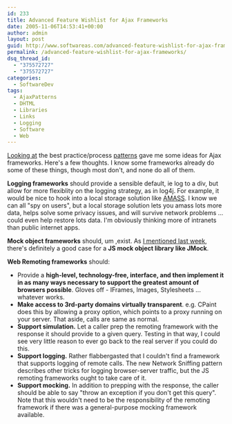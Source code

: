 ```yaml
---
id: 233
title: Advanced Feature Wishlist for Ajax Frameworks
date: 2005-11-06T14:53:41+00:00
author: admin
layout: post
guid: http://www.softwareas.com/advanced-feature-wishlist-for-ajax-frameworks
permalink: /advanced-feature-wishlist-for-ajax-frameworks/
dsq_thread_id:
  - "375572727"
  - "375572727"
categories:
  - SoftwareDev
tags:
  - AjaxPatterns
  - DHTML
  - Libraries
  - Links
  - Logging
  - Software
  - Web
---
```

[Looking at](http://www.softwareas.com/8-new-ajax-patterns-diagnosis-and-testing) the best practice/process [patterns](http://ajaxpatterns.org) gave me some ideas for Ajax
frameworks. Here's a few thoughts. I know some frameworks already do some of
these things, though most don't, and none do all of them.

**Logging frameworks** should provide a sensible default, ie log to a div, but allow for more flexiblity on the logging strategy, as in log4j. For example, it would be nice to hook into a local storage solution like [AMASS](http://codinginparadise.org/projects/storage/README.html). I know we can all "spy on users", but a local storage solution lets you amass lots more data, helps solve some privacy issues, and will survive network problems ... could even help restore lots data. I'm obviously thinking more of intranets than public internet apps.

**Mock object frameworks** should, um ,exist. As [I mentioned last week](http://www.softwareas.com/mocks-stubs-dependency-injection-and-xmlhttprequest), there's definitely a good case for a <b>JS mock object library like JMock</b>.

**Web Remoting frameworks** should:

* Provide a **high-level, technology-free, interface, and then implement it in as many ways necessary to support the greatest amount of browsers possible**.  Gloves off - IFrames, Images, Stylesheets ... whatever works.
* **Make access to 3rd-party domains virtually transparent**. e.g. CPaint does this by allowing a proxy option, which points to a proxy running on your server. That aside, calls are same as normal.
* **Support simulation.** Let a caller prep the remoting framework with the 
  response it should provide to a given query. Testing in that way, I could see
  very little reason to ever go back to the real server if you could do this.
* **Support logging.** Rather flabbergasted that I couldn't find a framework that supports logging of remote calls. The new Network Sniffing pattern describes other tricks for logging browser-server traffic, but the JS remoting frameworks ought to take care of it.
* **Support mocking.** In addition to prepping with the response, the caller
  should be able to say "throw an exception if you don't get this query". Note
  that this wouldn't need to be the responsibility of the remoting framework if
  there was a general-purpose mocking framework available.

